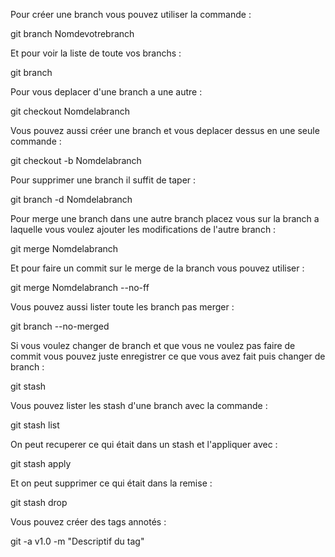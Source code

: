 Pour créer une branch vous pouvez utiliser la commande :

git branch Nomdevotrebranch

Et pour voir la liste de toute vos branchs :

git branch

Pour vous deplacer d'une branch a une autre :

git checkout Nomdelabranch

Vous pouvez aussi créer une branch et vous deplacer dessus en une seule commande :

git checkout -b Nomdelabranch

Pour supprimer une branch il suffit de taper :

git branch -d Nomdelabranch

Pour merge une branch dans une autre branch placez vous sur la branch a laquelle vous voulez ajouter les modifications de l'autre branch :

git merge Nomdelabranch

Et pour faire un commit sur le merge de la branch vous pouvez utiliser :

git merge Nomdelabranch --no-ff

Vous pouvez aussi lister toute les branch pas merger :

git branch --no-merged

Si vous voulez changer de branch et que vous ne voulez pas faire de commit vous pouvez juste enregistrer ce que vous avez fait puis changer de branch :

git stash

Vous pouvez lister les stash d'une branch avec la commande :

git stash list

On peut recuperer ce qui était dans un stash et l'appliquer avec :

git stash apply

Et on peut supprimer ce qui était dans la remise :

git stash drop 

Vous pouvez créer des tags annotés :

git -a v1.0 -m "Descriptif du tag"